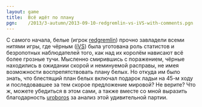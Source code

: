 ```yaml
---
layout: game
title:  Всё идёт по плану
pgn:    /2013/3-autumn/2013-09-10-redgremlin-vs-iVS-with-comments.pgn
---
```


С самого начала, белые (игрок [redgremlin](https://www.linux.org.ru/people/redgremlin/profile)) прочно завладели всеми нитями игры, где чёрным ([iVS](https://www.linux.org.ru/people/iVS/profile)) была уготована роль статистов и безропотных наблюдателей того, как над их королём нависают всё более грозные тучи. Мысленно смирившись с поражением, чёрные находились в ожидании скорой и неминуемой расправы, не имея возможности воспрепятствовать плану белых. Но откуда им было знать, что блестящий план белых включал подарок ладьи на 45-м ходу и последовавшее за тем скорое предложение мировой? Не верите? Что ж, можете убедиться в этом сами, а также вместе со мной выразить благодарность [uroboros](https://www.linux.org.ru/people/uroboros/profile) за анализ этой удивительной партии.
